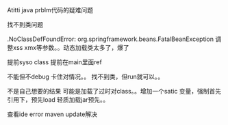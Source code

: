 Atitti java prblm代码的疑难问题

找不到类问题

.NoClassDefFoundError: org.springframework.beans.FatalBeanException
调整xss xmx等参数。。动态加载类太多了，爆了

提前syso  class 提前在main里面ref

不能但不debug
卡住对情况。。
找不到类，但run就可以。。

不是自己想要的结果
可能是加载了过时对class。。增加一个satic 变量，强制首先引用下，预先load
轻质加载jar预先。。

查看ide error maven update解决
